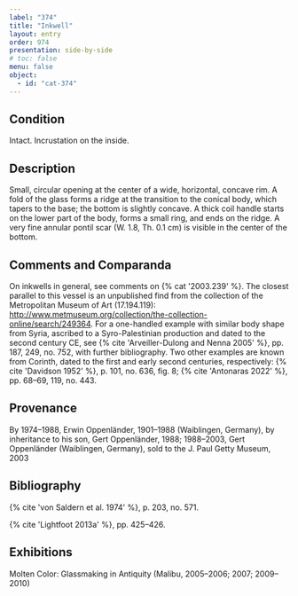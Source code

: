 ```yaml
---
label: "374"
title: "Inkwell"
layout: entry
order: 974
presentation: side-by-side
# toc: false
menu: false
object:
  - id: "cat-374"
---
```


## Condition

Intact. Incrustation on the inside.

## Description

Small, circular opening at the center of a wide, horizontal, concave rim. A fold of the glass forms a ridge at the transition to the conical body, which tapers to the base; the bottom is slightly concave. A thick coil handle starts on the lower part of the body, forms a small ring, and ends on the ridge. A very fine annular pontil scar (W. 1.8, Th. 0.1 cm) is visible in the center of the bottom.

## Comments and Comparanda

On inkwells in general, see comments on {% cat '2003.239' %}. The closest parallel to this vessel is an unpublished find from the collection of the Metropolitan Museum of Art (17.194.119): http://www.metmuseum.org/collection/the-collection-online/search/249364. For a one-handled example with similar body shape from Syria, ascribed to a Syro-Palestinian production and dated to the second century CE, see {% cite 'Arveiller-Dulong and Nenna 2005' %}, pp. 187, 249, no. 752, with further bibliography. Two other examples are known from Corinth, dated to the first and early second centuries, respectively: {% cite 'Davidson 1952' %}, p. 101, no. 636, fig. 8; {% cite 'Antonaras 2022' %}, pp. 68–69, 119, no. 443.

## Provenance

By 1974–1988, Erwin Oppenländer, 1901–1988 (Waiblingen, Germany), by inheritance to his son, Gert Oppenländer, 1988; 1988–2003, Gert Oppenländer (Waiblingen, Germany), sold to the J. Paul Getty Museum, 2003

## Bibliography

{% cite 'von Saldern et al. 1974' %}, p. 203, no. 571.

{% cite 'Lightfoot 2013a' %}, pp. 425–426.

## Exhibitions

Molten Color: Glassmaking in Antiquity (Malibu, 2005–2006; 2007; 2009–2010)
